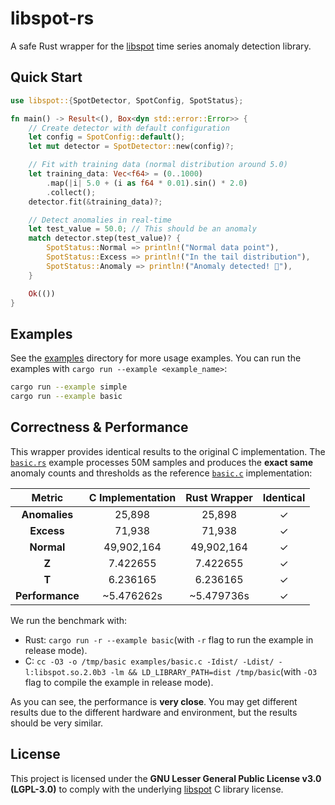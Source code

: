 # libspot-rs

A safe Rust wrapper for the [libspot](https://github.com/asiffer/libspot) time series anomaly detection library.

## Quick Start

```rust
use libspot::{SpotDetector, SpotConfig, SpotStatus};

fn main() -> Result<(), Box<dyn std::error::Error>> {
    // Create detector with default configuration
    let config = SpotConfig::default();
    let mut detector = SpotDetector::new(config)?;

    // Fit with training data (normal distribution around 5.0)
    let training_data: Vec<f64> = (0..1000)
        .map(|i| 5.0 + (i as f64 * 0.01).sin() * 2.0)
        .collect();
    detector.fit(&training_data)?;

    // Detect anomalies in real-time
    let test_value = 50.0; // This should be an anomaly
    match detector.step(test_value)? {
        SpotStatus::Normal => println!("Normal data point"),
        SpotStatus::Excess => println!("In the tail distribution"),
        SpotStatus::Anomaly => println!("Anomaly detected! 🚨"),
    }

    Ok(())
}
```

## Examples

See the [examples](./examples) directory for more usage examples.
You can run the examples with `cargo run --example <example_name>`:

```bash
cargo run --example simple
cargo run --example basic
```

## Correctness & Performance

This wrapper provides identical results to the original C implementation. The [`basic.rs`](./examples/basic.rs) example processes 50M samples and produces the **exact same** anomaly counts and thresholds as the reference [`basic.c`](https://asiffer.github.io/libspot/20_get_started/) implementation:

|     Metric      | C Implementation | Rust Wrapper | Identical |
|:---------------:|:----------------:|:------------:|:---------:|
|  **Anomalies**  |      25,898      |    25,898    |     ✓     |
|   **Excess**    |      71,938      |    71,938    |     ✓     |
|   **Normal**    |    49,902,164    |  49,902,164  |     ✓     |
|      **Z**      |     7.422655     |   7.422655   |     ✓     |
|      **T**      |     6.236165     |   6.236165   |     ✓     |
| **Performance** |    ~5.476262s    |  ~5.479736s  |     ✓     |

We run the benchmark with:
- Rust: `cargo run -r --example basic`(with `-r` flag to run the example in release mode).
- C: `cc -O3 -o /tmp/basic examples/basic.c -Idist/ -Ldist/ -l:libspot.so.2.0b3 -lm && LD_LIBRARY_PATH=dist /tmp/basic`(with `-O3` flag to compile the example in release mode).

As you can see, the performance is **very close**. You may get different results due to the different hardware and environment, but the results should be very similar.

## License

This project is licensed under the **GNU Lesser General Public License v3.0 (LGPL-3.0)**
to comply with the underlying [libspot](https://github.com/asiffer/libspot) C library license.
